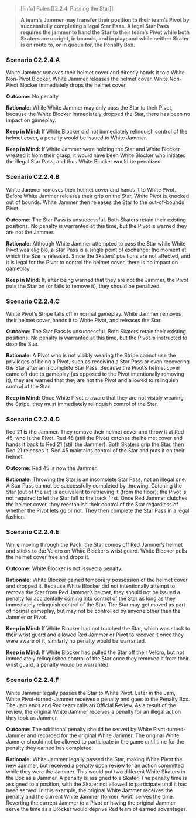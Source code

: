 > [!info] Rules
> [[2.2.4. Passing the Star]]

> **A team’s Jammer may transfer their position to their team’s Pivot by successfully completing a legal Star Pass. A legal Star Pass requires the jammer to hand the Star to their team’s Pivot while both Skaters are upright, in bounds, and in play; and while neither Skater is en route to, or in queue for, the Penalty Box.**

### Scenario C2.2.4.A

White Jammer removes their helmet cover and directly hands it to a White Non-Pivot Blocker. White Jammer releases the helmet cover. White Non-Pivot Blocker immediately drops the helmet cover.

**Outcome:** No penalty

**Rationale:** While White Jammer may only pass the Star to their Pivot, because the White Blocker immediately dropped the Star, there has been no impact on gameplay.

**Keep in Mind:** If White Blocker did not immediately relinquish control of the helmet cover, a penalty would be issued to White Jammer.

**Keep in Mind:** If White Jammer were holding the Star and White Blocker wrested it from their grasp, it would have been White Blocker who initiated the illegal Star Pass, and thus White Blocker would be penalized.

### Scenario C2.2.4.B

White Jammer removes their helmet cover and hands it to White Pivot. Before White Jammer releases their grip on the Star, White Pivot is knocked out of bounds. White Jammer then releases the Star to the out-of-bounds Pivot.

**Outcome:** The Star Pass is unsuccessful. Both Skaters retain their existing positions. No penalty is warranted at this time, but the Pivot is warned they are not the Jammer.

**Rationale:** Although White Jammer attempted to pass the Star while White Pivot was eligible, a Star Pass is a single point of exchange: the moment at which the Star is released. Since the Skaters’ positions are not affected, and it is legal for the Pivot to control the helmet cover, there is no impact on gameplay.

**Keep in Mind:** If, after being warned that they are not the Jammer, the Pivot puts the Star on (or fails to remove it), they should be penalized.

### Scenario C2.2.4.C

White Pivot’s Stripe falls off in normal gameplay. White Jammer removes their helmet cover, hands it to White Pivot, and releases the Star.

**Outcome:** The Star Pass is unsuccessful. Both Skaters retain their existing positions. No penalty is warranted at this time, but the Pivot is instructed to drop the Star.

**Rationale:** A Pivot who is not visibly wearing the Stripe cannot use the privileges of being a Pivot, such as receiving a Star Pass or even recovering the Star after an incomplete Star Pass. Because the Pivot’s helmet cover came off due to gameplay (as opposed to the Pivot intentionally removing it), they are warned that they are not the Pivot and allowed to relinquish control of the Star.

**Keep in Mind:** Once White Pivot is aware that they are not visibly wearing the Stripe, they must immediately relinquish control of the Star.

### Scenario C2.2.4.D

Red 21 is the Jammer. They remove their helmet cover and throw it at Red 45, who is the Pivot. Red 45 (still the Pivot) catches the helmet cover and hands it back to Red 21 (still the Jammer). Both Skaters grip the Star, then Red 21 releases it. Red 45 maintains control of the Star and puts it on their helmet.

**Outcome:** Red 45 is now the Jammer.

**Rationale:** Throwing the Star is an incomplete Star Pass, not an illegal one. A Star Pass cannot be successfully completed by throwing. Catching the Star (out of the air) is equivalent to retrieving it (from the floor); the Pivot is not required to let the Star fall to the track first. Once Red Jammer clutches the helmet cover, they reestablish their control of the Star regardless of whether the Pivot lets go or not. They then complete the Star Pass in a legal fashion.

### Scenario C2.2.4.E

While moving through the Pack, the Star comes off Red Jammer’s helmet and sticks to the Velcro on White Blocker’s wrist guard. White Blocker pulls the helmet cover free and drops it.

**Outcome:** White Blocker is not issued a penalty.

**Rationale:** White Blocker gained temporary possession of the helmet cover and dropped it. Because White Blocker did not intentionally attempt to remove the Star from Red Jammer’s helmet, they should not be issued a penalty for accidentally coming into control of the Star as long as they immediately relinquish control of the Star. The Star may get moved as part of normal gameplay, but may not be controlled by anyone other than the Jammer or Pivot.

**Keep in Mind:** If White Blocker had not touched the Star, which was stuck to their wrist guard and allowed Red Jammer or Pivot to recover it once they were aware of it, similarly no penalty would be warranted.

**Keep in Mind:** If White Blocker had pulled the Star off their Velcro, but not immediately relinquished control of the Star once they removed it from their wrist guard, a penalty would be warranted.

### Scenario C2.2.4.F

White Jammer legally passes the Star to White Pivot. Later in the Jam, White Pivot-turned-Jammer receives a penalty and goes to the Penalty Box. The Jam ends and Red team calls an Official Review. As a result of the review, the original White Jammer receives a penalty for an illegal action they took as Jammer.

**Outcome:** The additional penalty should be served by White Pivot-turned-Jammer and recorded for the original White Jammer. The original White Jammer should not be allowed to participate in the game until time for the penalty they earned has completed.

**Rationale:** White Jammer legally passed the Star, making White Pivot the new Jammer, but received a penalty upon review for an action committed while they were the Jammer. This would put two different White Skaters in the Box as a Jammer. A penalty is assigned to a Skater. The penalty time is assigned to a position, with the Skater not allowed to participate until it has been served. In this example, the original White Jammer receives the penalty and the current White Jammer (former Pivot) serves the time. Reverting the current Jammer to a Pivot or having the original Jammer serve the time as a Blocker would deprive Red team of earned advantages.